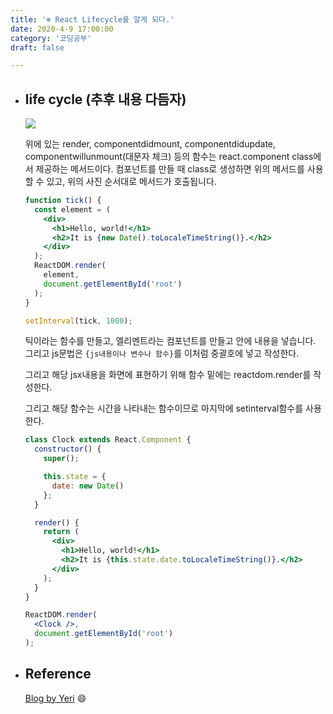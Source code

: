 ```yaml
---
title: '❄️ React Lifecycle를 알게 되다.'
date: 2020-4-9 17:00:00
category: '코딩공부'
draft: false

---
```


- ## life cycle (추후 내용 다듬자)

  <img src="https://yeri-kim.github.io/media/190417-lifecycle-1.png">

  위에 있는 render, componentdidmount, componentdidupdate, componentwillunmount(대문자 체크) 등의 함수는 react.component class에서 제공하는 메서드이다. 컴포넌트를 만들 때 class로 생성하면 위의 메서드를 사용할 수 있고, 위의 사진 순서대로 메서드가 호출됩니다.

  ```jsx
  function tick() {
    const element = (
      <div>
        <h1>Hello, world!</h1>
        <h2>It is {new Date().toLocaleTimeString()}.</h2>
      </div>
    );
    ReactDOM.render(
      element,
      document.getElementById('root')
    );
  }
  
  setInterval(tick, 1000);
  ```

  틱이라는 함수를 만들고, 엘리멘트라는 컴포넌트를 만들고 안에 내용을 넣습니다. 그리고 js문법은 `{js내용이나 변수나 함수}`를 이처럼 중괄호에 넣고 작성한다.

  그리고 해당 jsx내용을 화면에 표현하기 위해 함수 밑에는 reactdom.render를 작성한다.

  그리고 해당 함수는 시간을 나타내는 함수이므로 마지막에 setinterval함수를 사용한다.

  ```jsx
  class Clock extends React.Component {
    constructor() {
      super();
  
      this.state = {
        date: new Date()
      };
    }
  
    render() {
      return (
        <div>
          <h1>Hello, world!</h1>
          <h2>It is {this.state.date.toLocaleTimeString()}.</h2>
        </div>
      );
    }
  }
  
  ReactDOM.render(
    <Clock />,
    document.getElementById('root')
  );
  ```

  

- ## Reference

  [Blog by Yeri](https://yeri-kim.github.io/posts/react-jsx/) 😄  

